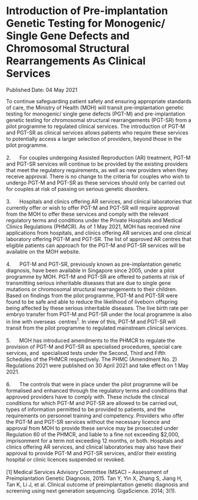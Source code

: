 <html>
    <meta http-equiv="Content-Type" content="text/html; charset=utf-8"/>
    <meta charset="utf-8"/>
    <title>Introduction of Pre-implantation Genetic Testing for Monogenic/ Single Gene Defects and Chromosomal Structural Rearrangements As Clinical Services</title>
    <body><h1>Introduction of Pre-implantation Genetic Testing for Monogenic/ Single Gene Defects and Chromosomal Structural Rearrangements As Clinical Services</h1>
    <p>Published Date: 04 May 2021</p> To continue safeguarding patient safety and ensuring appropriate standards of care, the Ministry of Health (MOH) will transit pre-implantation genetic testing for monogenic/ single gene defects (PGT-M) and pre-implantation genetic testing for chromosomal structural rearrangements (PGT-SR) from a pilot programme to regulated clinical services. The introduction of PGT-M and PGT-SR as clinical services allows patients who require these services to potentially access a larger selection of providers, beyond those in the pilot programme.<br><br>2.&nbsp; &nbsp; &nbsp; For couples undergoing Assisted Reproduction (AR) treatment, PGT-M and PGT-SR services will continue to be provided by the existing providers that meet the regulatory requirements, as well as new providers when they receive approval. There is no change to the criteria for couples who wish to undergo PGT-M and PGT-SR as these services should only be carried out for couples at risk of passing on serious genetic disorders.<br><br>3.&nbsp; &nbsp; &nbsp; Hospitals and clinics offering AR services, and clinical laboratories that currently offer or wish to offer PGT-M and PGT-SR will require approval from the MOH to offer these services and comply with the relevant regulatory terms and conditions under the Private Hospitals and Medical Clinics Regulations (PHMCR). As of 1 May 2021, MOH has received nine applications from hospitals, and clinics offering AR services and one clinical laboratory offering PGT-M and PGT-SR. The list of approved AR centres that eligible patients can approach for the PGT-M and PGT-SR services will be available on the MOH website.<br><br>4.&nbsp; &nbsp; &nbsp; PGT-M and PGT-SR, previously known as pre-implantation genetic diagnosis, have been available in Singapore since 2005, under a pilot programme by MOH. PGT-M and PGT-SR are offered to patients at risk of transmitting serious inheritable diseases that are due to single gene mutations or chromosomal structural rearrangements to their children. Based on findings from the pilot programme, PGT-M and PGT-SR were found to be safe and able to reduce the likelihood of liveborn offspring being affected by these serious inheritable diseases. The live birth rate per embryo transfer from PGT-M and PGT-SR under the local programme is also in line with overseas&nbsp; centres<sup>1</sup>. In view of this, PGT-M and PGT-SR will transit from the pilot programme to regulated mainstream clinical services.<br><br>5.&nbsp; &nbsp; &nbsp; MOH has introduced amendments to the PHMCR to regulate the provision of PGT-M and PGT-SR as specialised procedures, special care services, and&nbsp; specialised tests under the Second, Third and Fifth Schedules of the PHMCR respectively. The PHMC (Amendment No. 2) Regulations 2021 were published on 30 April 2021 and take effect on 1 May 2021.<br><br>6.&nbsp; &nbsp; &nbsp; The controls that were in place under the pilot programme will be formalised and enhanced through the regulatory terms and conditions that approved providers have to comply with. These include the clinical conditions for which PGT-M and PGT-SR are allowed to be carried out, types of information permitted to be provided to patients, and the requirements on personnel training and competency. Providers who offer the PGT-M and PGT-SR services without the necessary licence and approval from MOH to provide these service may be prosecuted under Regulation 60 of the PHMCR, and liable to a fine not exceeding $2,000, imprisonment for a term not exceeding 12 months, or both. Hospitals and clinics offering AR services, and clinical laboratories may also have their approval to provide PGT-M and PGT-SR services, and/or their existing hospital or clinic licences suspended or revoked.<br><br>[1]&nbsp;Medical Services Advisory Committee (MSAC) – Assessment of Preimplantation Genetic Diagnosis, 2015. Tan Y, Yin X, Zhang S, Jiang H, Tan K, Li J, et al. Clinical outcome of preimplantation genetic diagnosis and screening using next generation sequencing. GigaScience. 2014; 3(1).</body>
</html>